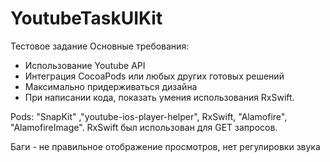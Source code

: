 # YoutubeTaskUIKit

Тестовое задание
Основные требования:
- Использование Youtube API
- Интеграция CocoaPods или любых других готовых решений
- Максимально придерживаться дизайна
- При написании кода, показать умения использования RxSwift.


Pods: "SnapKit" ,"youtube-ios-player-helper", RxSwift, "Alamofire", "AlamofireImage". 
RxSwift был использован для GET запросов. 


Баги - не правильное отображение просмотров, нет регулировки звука
